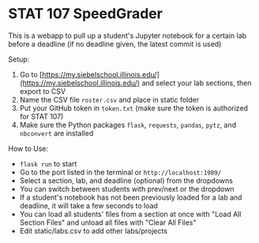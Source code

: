 # STAT 107 SpeedGrader
This is a webapp to pull up a student's Jupyter notebook for a certain lab before a deadline (if no deadline given, the latest commit is used)

Setup: 
1. Go to [https://my.siebelschool.illinois.edu/](https://my.siebelschool.illinois.edu/) and select your lab sections, then export to CSV
2. Name the CSV file `roster.csv` and place in static folder
3. Put your GitHub token in `token.txt` (make sure the token is authorized for STAT 107)
4. Make sure the Python packages `flask`, `requests`, `pandas`, `pytz`, and `nbconvert` are installed

How to Use:
- `flask run` to start
- Go to the port listed in the terminal or `http://localhost:1989/`
- Select a section, lab, and deadline (optional) from the dropdowns
- You can switch between students with prev/next or the dropdown
- If a student's notebook has not been previously loaded for a lab and deadline, it will take a few seconds to load
- You can load all students' files from a section at once with "Load All Section Files" and unload all files with "Clear All Files"
- Edit static/labs.csv to add other labs/projects
